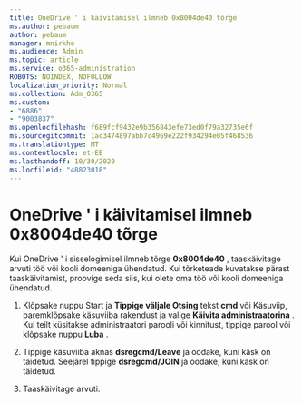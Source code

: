 ```yaml
---
title: OneDrive ' i käivitamisel ilmneb 0x8004de40 tõrge
ms.author: pebaum
author: pebaum
manager: mnirkhe
ms.audience: Admin
ms.topic: article
ms.service: o365-administration
ROBOTS: NOINDEX, NOFOLLOW
localization_priority: Normal
ms.collection: Adm_O365
ms.custom:
- "6886"
- "9003837"
ms.openlocfilehash: f689fcf9432e9b356843efe73ed0f79a32735e6f
ms.sourcegitcommit: 1ac3474897abb7c4969e222f934294e05f468536
ms.translationtype: MT
ms.contentlocale: et-EE
ms.lasthandoff: 10/30/2020
ms.locfileid: "48823018"
---
```

# <a name="0x8004de40-error-when-launching-onedrive"></a>OneDrive ' i käivitamisel ilmneb 0x8004de40 tõrge

Kui OneDrive ' i sisselogimisel ilmneb tõrge **0x8004de40** , taaskäivitage arvuti töö või kooli domeeniga ühendatud. Kui tõrketeade kuvatakse pärast taaskäivitamist, proovige seda siis, kui olete oma töö või kooli domeeniga ühendatud.

1. Klõpsake nuppu Start ja **Tippige väljale Otsing** tekst **cmd** või Käsuviip, paremklõpsake käsuviiba rakendust ja valige **Käivita administraatorina** . Kui teilt küsitakse administraatori parooli või kinnitust, tippige parool või klõpsake nuppu **Luba** .  

2. Tippige käsuviiba aknas **dsregcmd/Leave**  ja oodake, kuni käsk on täidetud. Seejärel tippige **dsregcmd/JOIN** ja oodake, kuni käsk on täidetud.
3. Taaskäivitage arvuti.
